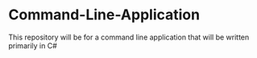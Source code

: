 # Command-Line-Application
This repository will be for a command line application that will be written primarily in C#
